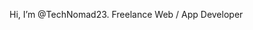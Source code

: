  Hi, I’m @TechNomad23. Freelance Web / App Developer
<!---
TechNomad23/TechNomad23 is a ✨ special ✨ repository because its `README.md` (this file) appears on your GitHub profile.
You can click the Preview link to take a look at your changes.
--->
